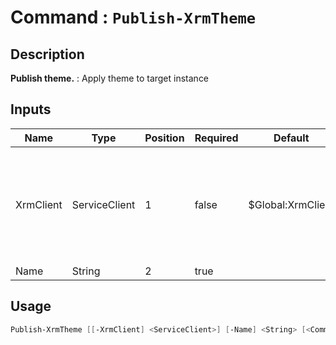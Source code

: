 ﻿# Command : `Publish-XrmTheme` 

## Description

**Publish theme.** : Apply theme to target instance

## Inputs

Name|Type|Position|Required|Default|Description
----|----|--------|--------|-------|-----------
XrmClient|ServiceClient|1|false|$Global:XrmClient|Xrm connector initialized to target instance. Use latest one by default. (Dataverse ServiceClient)
Name|String|2|true||


## Usage

```Powershell 
Publish-XrmTheme [[-XrmClient] <ServiceClient>] [-Name] <String> [<CommonParameters>]
``` 


